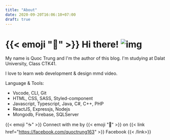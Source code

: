```yaml
---
title: "About"
date: 2020-09-20T16:06:10+07:00
draft: true
---
```


#  {{< emoji ":wave:" >}} Hi there! ![img](https://user-images.githubusercontent.com/5679180/79618120-0daffb80-80be-11ea-819e-d2b0fa904d07.gif)

My name is Quoc Trung and I'm the author of this blog. I'm studying at Dalat University, Class CTK41.

I love to learn web development & design mmd video.

Language & Tools:

- Vscode, CLI, Git
- HTML, CSS, SASS, Styled-component
- Javascript, Typescript, Java, C#, C++, PHP
- ReactJS, Expressjs, Nodejs
- Mongodb, Firebase, SQLServer

{{< emoji ":coffee:" >}} Connect with me by {{< emoji ":love_letter:" >}} on {{< link href="https://facebook.com/quoctrung163" >}}
  Facebook
{{< /link>}}